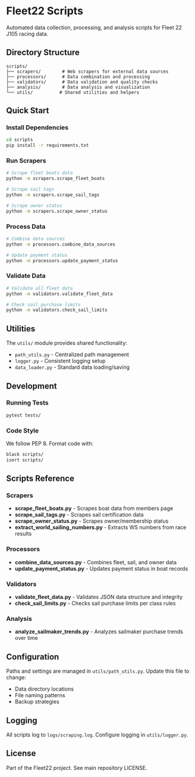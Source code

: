 # Fleet22 Scripts

Automated data collection, processing, and analysis scripts for Fleet 22 J105 racing data.

## Directory Structure

```
scripts/
├── scrapers/        # Web scrapers for external data sources
├── processors/      # Data combination and processing
├── validators/      # Data validation and quality checks
├── analysis/        # Data analysis and visualization
└── utils/          # Shared utilities and helpers
```

## Quick Start

### Install Dependencies

```bash
cd scripts
pip install -r requirements.txt
```

### Run Scrapers

```bash
# Scrape fleet boats data
python -m scrapers.scrape_fleet_boats

# Scrape sail tags
python -m scrapers.scrape_sail_tags

# Scrape owner status
python -m scrapers.scrape_owner_status
```

### Process Data

```bash
# Combine data sources
python -m processors.combine_data_sources

# Update payment status
python -m processors.update_payment_status
```

### Validate Data

```bash
# Validate all fleet data
python -m validators.validate_fleet_data

# Check sail purchase limits
python -m validators.check_sail_limits
```

## Utilities

The `utils/` module provides shared functionality:

- `path_utils.py` - Centralized path management
- `logger.py` - Consistent logging setup
- `data_loader.py` - Standard data loading/saving

## Development

### Running Tests

```bash
pytest tests/
```

### Code Style

We follow PEP 8. Format code with:

```bash
black scripts/
isort scripts/
```

## Scripts Reference

### Scrapers

- **scrape_fleet_boats.py** - Scrapes boat data from members page
- **scrape_sail_tags.py** - Scrapes sail certification data
- **scrape_owner_status.py** - Scrapes owner/membership status
- **extract_world_sailing_numbers.py** - Extracts WS numbers from race results

### Processors

- **combine_data_sources.py** - Combines fleet, sail, and owner data
- **update_payment_status.py** - Updates payment status in boat records

### Validators

- **validate_fleet_data.py** - Validates JSON data structure and integrity
- **check_sail_limits.py** - Checks sail purchase limits per class rules

### Analysis

- **analyze_sailmaker_trends.py** - Analyzes sailmaker purchase trends over time

## Configuration

Paths and settings are managed in `utils/path_utils.py`. Update this file to change:

- Data directory locations
- File naming patterns
- Backup strategies

## Logging

All scripts log to `logs/scraping.log`. Configure logging in `utils/logger.py`.

## License

Part of the Fleet22 project. See main repository LICENSE.
